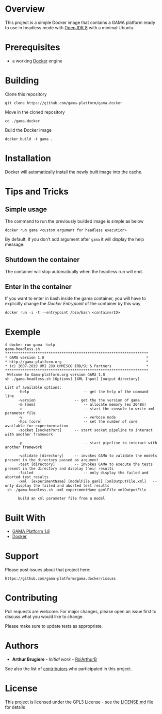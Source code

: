 # Overview
This project is a simple Docker image that contains a GAMA platform ready to use in headless mode with [OpenJDK 8](https://openjdk.java.net/) with a minimal Ubuntu.

# Prerequisites
* a working [Docker](http://docker.io) engine
<!-- * a working [Docker Compose](http://docker.io) installation -->

# Building
Clone this repository

```
git clone https://github.com/gama-platform/gama.docker
```

Move in the cloned repository

```
cd ./gama.docker
```

Build the Docker image

```
docker build -t gama .
```

# Installation
Docker will automatically install the newly built image into the cache.

# Tips and Tricks


## Simple usage

The command to run the previously builded image is simple as below

```
docker run gama <custom argument for headless execution>
```

By default, if you don't add argument after `gama` it will display the help message.

## Shutdown the container

The container will stop automatically when the headless run will end.

## Enter in the container

If you want to enter in bash inside the gama container, you will have to explicitly change the _Docker Entrypoint_ of the container by this way

```
docker run -i -t --entrypoint /bin/bash <containerID>
```

# Exemple

```
$ docker run gama -help
gama-headless.sh
******************************************************************
* GAMA version 1.8                                               *
* http://gama-platform.org                                       *
* (c) 2007-2019 UMI 209 UMMISCO IRD/SU & Partners                *
******************************************************************
 Welcome to Gama-platform.org version GAMA 1.8
sh ./gama-headless.sh [Options] [XML Input] [output directory]

List of available options:
      -help     				 	-- get the help of the command line
      -version     				-- get the the version of gama
      -m [mem]    					-- allocate memory (ex 2048m)
      -c        					-- start the console to write xml parameter file
      -v 							-- verbose mode
      -hpc [core] 					-- set the number of core available for experimentation
      -socket [socketPort] 		-- start socket pipeline to interact with another framework

      -p        					-- start pipeline to interact with another framework

      -validate [directory]    	-- invokes GAMA to validate the models present in the directory passed as argument
      -test [directory]		   	-- invokes GAMA to execute the tests present in the directory and display their results
      -failed		   				-- only display the failed and aborted test results
      -xml	[experimentName] [modelFile.gaml] [xmlOutputFile.xml]	-- only display the failed and aborted test results
 sh ./gama-headless.sh -xml experimentName gamlFile xmlOutputFile

      build an xml parameter file from a model
```

<!-- # Troubleshooting -->

# Built With

* [GAMA Platform _1.8_](https://gama-platform.github.io/)
* [Docker]()

# Support

Please post issues about that project here:  

    https://github.com/gama-platform/gama.docker/issues

# Contributing

Pull requests are welcome. For major changes, please open an issue first to discuss what you would like to change.

Please make sure to update tests as appropriate.

# Authors

* **Arthur Brugiere** - *Initial work* - [RoiArthurB](https://github.com/RoiArthurB)

See also the list of [contributors](https://github.com/gama-platform/gama.docker/contributors) who participated in this project.

# License

This project is licensed under the GPL3 License - see the [LICENSE.md](LICENSE.md) file for details

